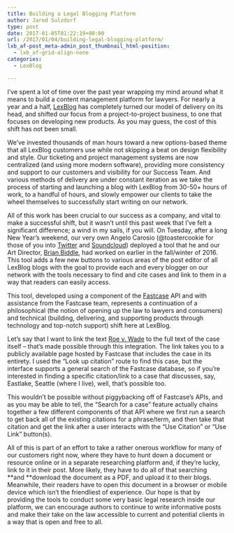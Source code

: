```yaml
---
title: Building a Legal Blogging Platform
author: Jared Sulzdorf
type: post
date: 2017-01-05T01:22:19+00:00
url: /2017/01/04/building-legal-blogging-platform/
lxb_af-post_meta-admin_post_thumbnail_html-position:
  - lxb_af-grid-align-none
categories:
  - LexBlog

---
```

I&#8217;ve spent a lot of time over the past year wrapping my mind around what it means to build a content management platform for lawyers. For nearly a year and a half, [LexBlog][1] has completely turned our model of delivery on its head, and shifted our focus from a project-to-project business, to one that focuses on developing new products. As you may guess, the cost of this shift has not been small.

<!--more-->

We&#8217;ve invested thousands of man hours toward a new options-based theme that all LexBlog customers use while not skipping a beat on design flexibility and style. Our ticketing and project management systems are now centralized (and using more modern software), providing more consistency and support to our customers and visibility for our Success Team. And various methods of delivery are under constant iteration as we take the process of starting and launching a blog with LexBlog from 30-50+ hours of work, to a handful of hours, and slowly empower our clients to take the wheel themselves to successfully start writing on our network.

All of this work has been crucial to our success as a company, and vital to make a successful shift, but it wasn&#8217;t until this past week that I&#8217;ve felt a significant difference; a wind in my sails, if you will. On Tuesday, after a long New Year&#8217;s weekend, our very own Angelo Carosio (@toastercookie for those of you into [Twitter][2] and [Soundcloud][3]) deployed a tool that he and our Art Director, [Brian Biddle][4], had worked on earlier in the fall/winter of 2016. This tool adds a few new buttons to various areas of the post editor of all LexBlog blogs with the goal to provide each and every blogger on our network with the tools necessary to find and cite cases and link to them in a way that readers can easily access.

This tool, developed using a component of the [Fastcase][5] API and with assistance from the Fastcase team, represents a continuation of a philosophical (the notion of opening up the law to lawyers and consumers) and technical (building, delivering, and supporting products through technology and top-notch support) shift here at LexBlog.

Let&#8217;s say that I want to link the text [Roe v. Wade][6] to the full text of the case itself &#8211; that&#8217;s made possible through this integration. The link takes you to a publicly available page hosted by Fastcase that includes the case in its entirety. I used the &#8220;Look up citation&#8221; route to find this case, but the interface supports a general search of the Fastcase database, so if you&#8217;re interested in finding a specific citation/link to a case that discusses, say, Eastlake, Seattle (where I live), well, that&#8217;s possible too.

This wouldn&#8217;t be possible without piggybacking off of Fastcase&#8217;s APIs, and as you may be able to tell, the &#8220;Search for a case&#8221; feature actually chains together a few different components of that API where we first run a search to get back all of the existing citations for a phrase/term, and then take that citation and get the link after a user interacts with the &#8220;Use Citation&#8221; or &#8220;Use Link&#8221; button(s).

All of this is part of an effort to take a rather onerous workflow for many of our customers right now, where they have to hunt down a document or resource online or in a separate researching platform and, if they&#8217;re lucky, link to it in their post. More likely, they have to do all of that searching **and **download the document as a PDF, and upload it to their blogs. Meanwhile, their readers have to open this document in a browser or mobile device which isn&#8217;t the friendliest of experience. Our hope is that by providing the tools to conduct some very basic legal research inside our platform, we can encourage authors to continue to write informative posts and make their take on the law accessible to current and potential clients in a way that is open and free to all.

 [1]: https://www.lexblog.com/
 [2]: https://twitter.com/toastercookie
 [3]: https://soundcloud.com/toastercookie
 [4]: https://twitter.com/biddlebugs
 [5]: http://www.fastcase.com/
 [6]: https://apps.fastcase.com/Research/Public/ExViewer.aspx?LTID=%2baBi7sv0oOo2ELhR%2bhVm%2ffpr0GttFk4FcnWwXK%2fCAByeHppu6fNThADXafnT3Tc0